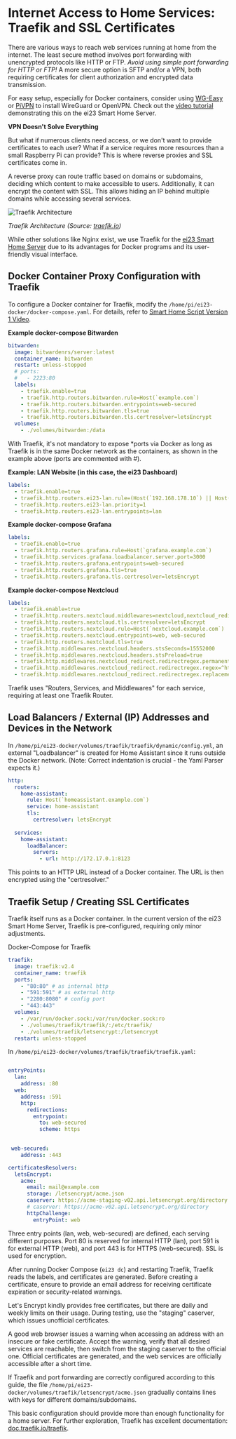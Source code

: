# Internet Access to Home Services: Traefik and SSL Certificates

There are various ways to reach web services running at home from the internet. The least secure method involves port forwarding with unencrypted protocols like HTTP or FTP. <em>Avoid using simple port forwarding for HTTP or FTP!</em> A more secure option is SFTP and/or a VPN, both requiring certificates for client authorization and encrypted data transmission.

For easy setup, especially for Docker containers, consider using [WG-Easy](https://github.com/wg-easy/wg-easy) or [PiVPN](https://www.pivpn.io/) to install WireGuard or OpenVPN. Check out the [video tutorial](https://www.youtube.com/watch?v=QwC5ndEIMZs) demonstrating this on the ei23 Smart Home Server.

**VPN Doesn't Solve Everything**

But what if numerous clients need access, or we don't want to provide certificates to each user? What if a service requires more resources than a small Raspberry Pi can provide? This is where reverse proxies and SSL certificates come in.

A reverse proxy can route traffic based on domains or subdomains, deciding which content to make accessible to users. Additionally, it can encrypt the content with SSL. This allows hiding an IP behind multiple domains while accessing several services.

![Traefik Architecture](https://ei23.de/wp-content/uploads/sites/4/2021/04/traefik-architecture-1024x535.png)

*Traefik Architecture (Source: [traefik.io](https://traefik.io))*

While other solutions like Nginx exist, we use Traefik for the [ei23 Smart Home Server](https://ei23.de/diy-smarthome) due to its advantages for Docker programs and its user-friendly visual interface.

## Docker Container Proxy Configuration with Traefik

To configure a Docker container for Traefik, modify the `/home/pi/ei23-docker/docker-compose.yaml`. For details, refer to [Smart Home Script Version 1 Video](https://www.youtube.com/watch?v=QKjSvH40Pic).

**Example docker-compose Bitwarden**
```yaml
bitwarden:
  image: bitwardenrs/server:latest
  container_name: bitwarden
  restart: unless-stopped
  # ports:
  #   - 2223:80
  labels:
    - traefik.enable=true
    - traefik.http.routers.bitwarden.rule=Host(`example.com`)
    - traefik.http.routers.bitwarden.entrypoints=web-secured
    - traefik.http.routers.bitwarden.tls=true
    - traefik.http.routers.bitwarden.tls.certresolver=letsEncrypt
  volumes:
    - ./volumes/bitwarden:/data
```
With Traefik, it's not mandatory to expose *ports via Docker as long as Traefik is in the same Docker network as the containers, as shown in the example above (ports are commented with #).

**Example: LAN Website (in this case, the ei23 Dashboard)**
```yaml
labels:
  - traefik.enable=true
  - traefik.http.routers.ei23-lan.rule=(Host(`192.168.178.10`) || Host(`smarthome`))
  - traefik.http.routers.ei23-lan.priority=1
  - traefik.http.routers.ei23-lan.entrypoints=lan
```
**Example docker-compose Grafana**
```yaml
labels:
  - traefik.enable=true
  - traefik.http.routers.grafana.rule=Host(`grafana.example.com`)
  - traefik.http.services.grafana.loadbalancer.server.port=3000
  - traefik.http.routers.grafana.entrypoints=web-secured
  - traefik.http.routers.grafana.tls=true
  - traefik.http.routers.grafana.tls.certresolver=letsEncrypt
```
**Example docker-compose Nextcloud**
```yaml
labels:
  - traefik.enable=true
  - traefik.http.routers.nextcloud.middlewares=nextcloud,nextcloud_redirect
  - traefik.http.routers.nextcloud.tls.certresolver=letsEncrypt
  - traefik.http.routers.nextcloud.rule=Host(`nextcloud.example.com`)
  - traefik.http.routers.nextcloud.entrypoints=web, web-secured
  - traefik.http.routers.nextcloud.tls=true
  - traefik.http.middlewares.nextcloud.headers.stsSeconds=15552000
  - traefik.http.middlewares.nextcloud.headers.stsPreload=true
  - traefik.http.middlewares.nextcloud_redirect.redirectregex.permanent=true
  - traefik.http.middlewares.nextcloud_redirect.redirectregex.regex=^https://(.*)/.well-known/(card|cal)dav
  - traefik.http.middlewares.nextcloud_redirect.redirectregex.replacement=https://$${1}/remote.php/dav/
```

Traefik uses "Routers, Services, and Middlewares" for each service, requiring at least one Traefik Router.

## Load Balancers / External (IP) Addresses and Devices in the Network

In `/home/pi/ei23-docker/volumes/traefik/traefik/dynamic/config.yml`, an external "Loadbalancer" is created for Home Assistant since it runs outside the Docker network. (Note: Correct indentation is crucial - the Yaml Parser expects it.)

```yaml
http:
  routers:
    home-assistant:
      rule: Host(`homeassistant.example.com`)
      service: home-assistant
      tls:
        certresolver: letsEncrypt
        
  services:
    home-assistant:
      loadBalancer:
        servers:
          - url: http://172.17.0.1:8123
```

This points to an HTTP URL instead of a Docker container. The URL is then encrypted using the "certresolver."

## Traefik Setup / Creating SSL Certificates

Traefik itself runs as a Docker container. In the current version of the ei23 Smart Home Server, Traefik is pre-configured, requiring only minor adjustments.

Docker-Compose for Traefik

```yaml
traefik:
  image: traefik:v2.4
  container_name: traefik
  ports:
    - "80:80" # as internal http
    - "591:591" # as external http
    - "2280:8080" # config port
    - "443:443"
  volumes:
    - /var/run/docker.sock:/var/run/docker.sock:ro
    - ./volumes/traefik/traefik/:/etc/traefik/
    - ./volumes/traefik/letsencrypt:/letsencrypt
  restart: unless-stopped
```

In `/home/pi/ei23-docker/volumes/traefik/traefik/traefik.yaml`:

```yaml

entryPoints:
  lan:
    address: :80
  web:
    address: :591
    http:
      redirections:
        entrypoint:
          to: web-secured
          scheme: https
 

 web-secured:
    address: :443

certificatesResolvers:
  letsEncrypt:
    acme:
      email: mail@example.com
      storage: /letsencrypt/acme.json
      caserver: https://acme-staging-v02.api.letsencrypt.org/directory # Testing caserver
      # caserver: https://acme-v02.api.letsencrypt.org/directory
      httpChallenge:
        entryPoint: web
```



Three entry points (lan, web, web-secured) are defined, each serving different purposes. Port 80 is reserved for internal HTTP (lan), port 591 is for external HTTP (web), and port 443 is for HTTPS (web-secured). SSL is used for encryption.

After running Docker Compose (`ei23 dc`) and restarting Traefik, Traefik reads the labels, and certificates are generated. Before creating a certificate, ensure to provide an email address for receiving certificate expiration or security-related warnings.

Let's Encrypt kindly provides free certificates, but there are daily and weekly limits on their usage. During testing, use the "staging" caserver, which issues unofficial certificates.

A good web browser issues a warning when accessing an address with an insecure or fake certificate. Accept the warning, verify that all desired services are reachable, then switch from the staging caserver to the official one. Official certificates are generated, and the web services are officially accessible after a short time.

If Traefik and port forwarding are correctly configured according to this guide, the file `/home/pi/ei23-docker/volumes/traefik/letsencrypt/acme.json` gradually contains lines with keys for different domains/subdomains.

This basic configuration should provide more than enough functionality for a home server. For further exploration, Traefik has excellent documentation: [doc.traefik.io/traefik](https://doc.traefik.io/traefik).